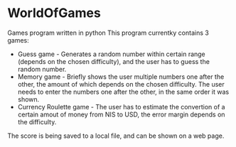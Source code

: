 # WorldOfGames
Games program written in python
This program currentky contains 3 games:
 * Guess game - Generates a random number within certain range (depends on the chosen difficulty), and the user has to guess the random number.
 * Memory game - Briefly shows the user multiple numbers one after the other, the amount of which depends on the chosen difficulty. The user needs to enter the numbers one after the other, in the same order it was shown.
 * Currency Roulette game - The user has to estimate the convertion of a certain amout of money from NIS to USD, the error margin depends on the difficulty.
 
The score is being saved to a local file, and can be shown on a web page.
